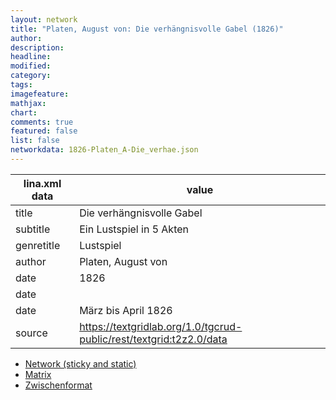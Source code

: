 ```yaml
---
layout: network
title: "Platen, August von: Die verhängnisvolle Gabel (1826)"
author:
description:
headline:
modified:
category:
tags:
imagefeature: 
mathjax: 
chart: 
comments: true
featured: false
list: false
networkdata: 1826-Platen_A-Die_verhae.json
---
```

lina.xml data  | value
------------- | -------------
title|Die verhängnisvolle Gabel
subtitle|Ein Lustspiel in 5 Akten
genretitle|Lustspiel
author|Platen, August von
date|1826
date|
date|März bis April 1826
source|https://textgridlab.org/1.0/tgcrud-public/rest/textgrid:t2z2.0/data


* [Network (sticky and static)](/network74)
* [Matrix](/matrix74)
* [Zwischenformat](/lina74 )
